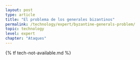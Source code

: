 ```yaml
---
layout: post
type: article
title: "El problema de los generales bizantinos"
permalink: /technology/expert/byzantine-generals-problem/
topic: technology
level: expert
chapter: "Ataques"
---
```


{% tf tech-not-available.md %}

